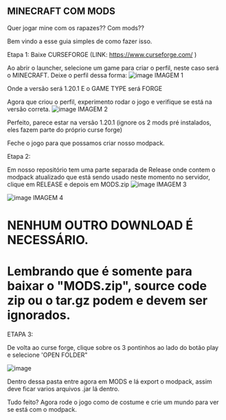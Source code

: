 ## MINECRAFT COM MODS

Quer jogar mine com os rapazes?? Com mods??

Bem vindo a esse guia simples de como fazer isso.




Etapa 1: Baixe CURSEFORGE (LINK: https://www.curseforge.com/ )

Ao abrir o launcher, selecione um game para criar o perfil, neste caso será o MINECRAFT. 
Deixe o perfil dessa forma:
![image](https://github.com/user-attachments/assets/32ea5b5f-0b1b-48d4-9479-4ed137493af0)
IMAGEM 1

Onde a versão será 1.20.1
E o GAME TYPE será FORGE

Agora que criou o perfil, experimento rodar o jogo e verifique se está na versão correta.
![image](https://github.com/user-attachments/assets/4d13669b-5ea5-4815-99d5-90aaec6f3cf2)
IMAGEM 2

Perfeito, parece estar na versão 1.20.1 (ignore os 2 mods pré instalados, eles fazem parte do próprio curse forge)

Feche o jogo para que possamos criar nosso modpack.


Etapa 2:

Em nosso repositório tem uma parte separada de Release onde contem o modpack atualizado que está sendo usado neste momento no servidor, clique em RELEASE e depois em MODS.zip
![image](https://github.com/user-attachments/assets/b396eb07-a400-4a38-b483-b26e80477423)
IMAGEM 3

![image](https://github.com/user-attachments/assets/734fe1ec-f29b-4b98-849b-0a83419bd71d)
IMAGEM 4

# NENHUM OUTRO DOWNLOAD É NECESSÁRIO.
# Lembrando que é somente para baixar o "MODS.zip", source code zip ou o tar.gz podem e devem ser ignorados.

ETAPA 3:

De volta ao curse forge, clique sobre os 3 pontinhos ao lado do botão play e selecione 'OPEN FOLDER"

![image](https://github.com/user-attachments/assets/af434848-44b5-43d9-84f1-c3be50ea01ee)

Dentro dessa pasta entre agora em MODS e lá export o modpack, assim deve ficar varios arquivos .jar lá dentro.

Tudo feito? Agora rode o jogo como de costume e crie um mundo para ver se está com o modpack.























